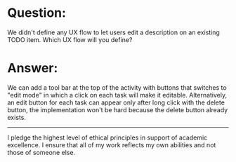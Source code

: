 # Question:
We didn't define any UX flow to let users edit a description on an existing TODO item.
Which UX flow will you define?

# Answer:
We can add a tool bar at the top of the activity with buttons that switches to "edit mode" in which
a click on each task will make it editable.
Alternatively, an edit button for each task can appear only after long click with the delete button,
the implementation won't be hard because the delete button already exists.


-----------

I pledge the highest level of ethical principles in support of academic excellence.
I ensure that all of my work reflects my own abilities and not those of someone else.